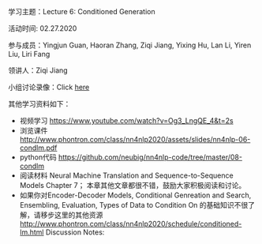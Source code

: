 学习主题：Lecture 6: Conditioned Generation

活动时间: 02.27.2020

参与成员：Yingjun Guan, Haoran Zhang, Ziqi Jiang, Yixing Hu, Lan Li, Yiren Liu, Liri Fang

领讲人：Ziqi Jiang

小组讨论录像：Click [here](https://youtu.be/wb7SPyEGLpw)

其他学习资料如下：

- 视频学习 https://www.youtube.com/watch?v=Og3_LngQE_4&t=2s
- 浏览课件 http://www.phontron.com/class/nn4nlp2020/assets/slides/nn4nlp-06-condlm.pdf
- python代码 https://github.com/neubig/nn4nlp-code/tree/master/08-condlm
- 阅读材料 Neural Machine Translation and Sequence-to-Sequence Models Chapter 7； 本章其他文章都很不错，鼓励大家积极阅读和讨论。
- 如果你对Encoder-Decoder Models, Conditional Genreation and Search, Ensembling, Evaluation, Types of Data to Condition On 的基础知识不很了解，请移步这里的其他资源 http://www.phontron.com/class/nn4nlp2020/schedule/conditioned-lm.html
Discussion Notes:
